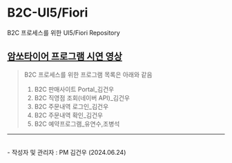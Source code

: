 # B2C-UI5/Fiori
B2C 프로세스를 위한 UI5/Fiori Repository

## [암쏘타이어 프로그램 시연 영상](https://youtu.be/HWOsBlJr9Mk)

> B2C 프로세스를 위한 프로그램 목록은 아래와 같음
>  1. B2C 판매사이트 Portal_김건우
>  2. B2C 직영점 조회(네이버 API)_김건우
>  3. B2C 주문내역 로그인_김건우
>  4. B2C 주문내역 확인_김건우
>  5. B2C 예약프로그램_유연수,조병석


<hr/>
<br>
- 작성자 및 관리자 : PM 김건우 (2024.06.24)
